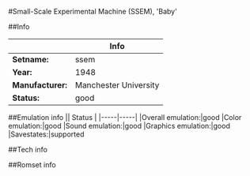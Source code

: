 #Small-Scale Experimental Machine (SSEM), 'Baby'

##Info

||Info|
|-----|-----|
|**Setname:**|ssem
|**Year:**|1948
|**Manufacturer:**|Manchester University
|**Status:**|good

##Emulation info
|| Status |
|-----|-----|
|Overall emulation:|good
|Color emulation:|good
|Sound emulation:|good
|Graphics emulation:|good
|Savestates:|supported

##Tech info

##Romset info

<!--- START OF EDITED COMMENT DO NOT TOUCH TEXT ABOVE-->
